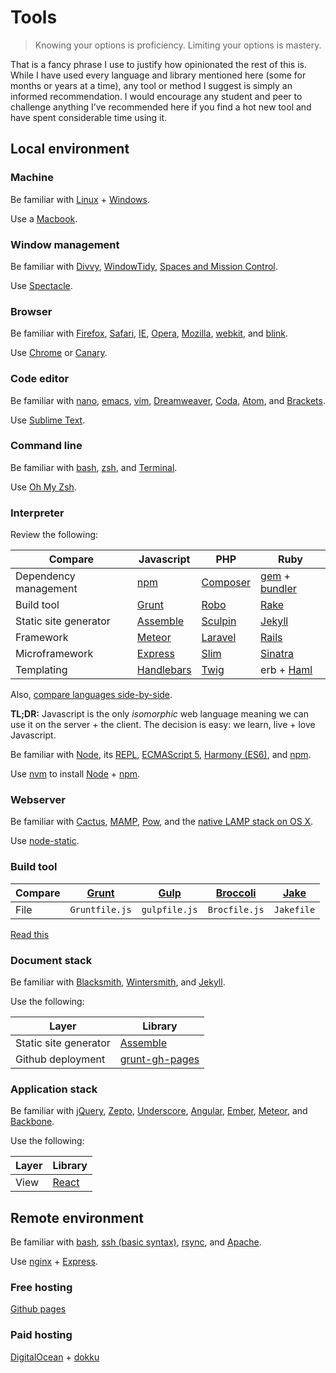 # Tools

> Knowing your options is proficiency. Limiting your options is mastery.

That is a fancy phrase I use to justify how opinionated the rest of this is. While I have used every language and library mentioned here (some for months or years at a time), any tool or method I suggest is simply an informed recommendation. I would encourage any student and peer to challenge anything I’ve recommended here if you find a hot new tool and have spent considerable time using it.

## Local environment

### Machine

Be familiar with [Linux](https://kali.org) + [Windows](https://github.com/xdissent/ievms).

Use a [Macbook](http://store.apple.com/us-hed/buy-mac/macbook).

### Window management

Be familiar with [Divvy](http://mizage.com/divvy), [WindowTidy](http://lightpillar.com/macos/windowtidy), [Spaces and Mission Control](https://support.apple.com/kb/PH18809).

Use [Spectacle](http://spectacleapp.com).

### Browser

Be familiar with [Firefox](https://mozilla.org/en-US/firefox), [Safari](https://apple.com/safari), [IE](https://windows.microsoft.com/en-us/internet-explorer), [Opera](http://opera.com), [Mozilla](https://mozilla.org), [webkit](https://webkit.org), and [blink](http://chromium.org/blink).

Use [Chrome](https://google.com/chrome) or [Canary](https://google.com/chrome/browser/canary.html).

### Code editor

Be familiar with [nano](http://nano-editor.org), [emacs](http://gnu.org/software/emacs), [vim](http://openvim.com), [Dreamweaver](http://dreamweaver.com), [Coda](https://panic.com/coda), [Atom](https://atom.io), and [Brackets](http://brackets.io).

Use [Sublime Text](http://sublimetext.com).

### Command line

Be familiar with [bash](http://overapi.com/linux), [zsh](http://zsh.sourceforge.net), and [Terminal][terminal].

[terminal]: http://en.wikipedia.org/wiki/Terminal_(OS_X)

Use [Oh My Zsh](https://github.com/robbyrussell/oh-my-zsh).

### Interpreter

Review the following:

Compare | Javascript | PHP | Ruby
--- | --- | --- | ---
Dependency management | [npm](https://npmjs.com) | [Composer](https://getcomposer.org) | [gem](https://rubygems.org) + [bundler](http://bundler.io)
Build tool | [Grunt](http://gruntjs.com) | [Robo](http://robo.li) | [Rake](https://github.com/ruby/rake)
Static site generator | [Assemble](http://assemble.io) | [Sculpin](https://sculpin.io) | [Jekyll](http://jekyllrb.com)
Framework | [Meteor](https://meteor.com) | [Laravel](http://laravel.com) | [Rails](http://rubyonrails.org)
Microframework | [Express](http://expressjs.com) | [Slim](http://slimframework.com) | [Sinatra](http://sinatrarb.com)
Templating | [Handlebars](http://handlebarsjs.com) | [Twig](http://twig.sensiolabs.org) | erb + [Haml](http://haml.info)

Also, [compare languages side-by-side](http://hyperpolyglot.org/scripting).

**TL;DR:** Javascript is the only *isomorphic* web language meaning we can use it on the server + the client. The decision is easy: we learn, live + love Javascript.

Be familiar with [Node](https://nodejs.org), its [REPL](https://nodejs.org/api/repl.html), [ECMAScript 5](http://kangax.github.io/compat-table/es5), [Harmony (ES6)](http://kangax.github.io/compat-table/es6), and [npm](https://npmjs.com).

Use [nvm](https://github.com/creationix/nvm) to install [Node](https://nodejs.org) + [npm](https://npmjs.com).

### Webserver

Be familiar with [Cactus](http://cactusformac.com), [MAMP](http://mamp.info), [Pow](http://pow.cx), and the [native LAMP stack on OS X](https://urbaninsight.com/2014/09/22/semi-native-lamp-stack-os-x).

Use [node-static](https://github.com/cloudhead/node-static).

### Build tool

Compare | [Grunt](http://gruntjs.com) | [Gulp](http://gulpjs.com) | [Broccoli](http://broccolijs.com) | [Jake](http://jakejs.com)
--- | --- | --- | --- | ---
File | `Gruntfile.js` | `gulpfile.js` | `Brocfile.js` | `Jakefile`

[Read this](https://medium.com/fear-and-coding/grunt-vs-gulp-vs-make-vs-rake-vs-jake-vs-cake-vs-brunch-vs-ant-vs-maven-vs-bash-vs-you-6a149329f050)

### Document stack

Be familiar with [Blacksmith](https://github.com/flatiron/blacksmith), [Wintersmith](http://wintersmith.io), and [Jekyll]().

Use the following:

Layer | Library
--- | ---
Static site generator | [Assemble](http://assemble.io)
Github deployment | [grunt-gh-pages](https://github.com/tschaub/grunt-gh-pages)

### Application stack

Be familiar with [jQuery](), [Zepto](), [Underscore](), [Angular](), [Ember](), [Meteor](), and [Backbone]().

Use the following:

Layer | Library
--- | ---
View | [React](http://facebook.github.io/react)

## Remote environment

Be familiar with [bash](http://overapi.com/linux), [ssh (basic syntax)](https://digitalocean.com/community/tutorials/how-to-use-ssh-to-connect-to-a-remote-server-in-ubuntu), [rsync](http://en.wikipedia.org/wiki/Rsync), and [Apache](http://httpd.apache.org).

Use [nginx](http://nginx.org) + [Express](http://expressjs.com).

### Free hosting

[Github pages](https://pages.github.com)

### Paid hosting

[DigitalOcean](https://digitalocean.com) + [dokku](https://github.com/progrium/dokku)